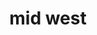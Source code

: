 ---
layout: default
title: mid west
section_id: overall
resions: mid-west
permalink: "/winners/midwest/overall/"
---